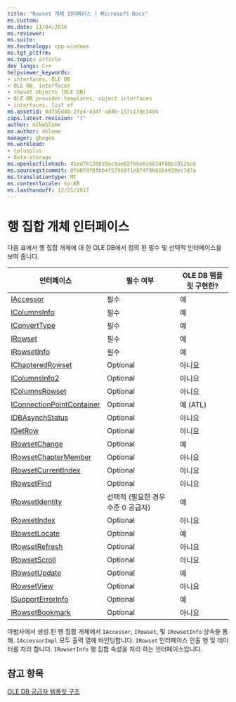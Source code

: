 ```yaml
---
title: "Rowset 개체 인터페이스 | Microsoft Docs"
ms.custom: 
ms.date: 11/04/2016
ms.reviewer: 
ms.suite: 
ms.technology: cpp-windows
ms.tgt_pltfrm: 
ms.topic: article
dev_langs: C++
helpviewer_keywords:
- interfaces, OLE DB
- OLE DB, interfaces
- rowset objects [OLE DB]
- OLE DB provider templates, object interfaces
- interfaces, list of
ms.assetid: 0d7a5d48-2fe4-434f-a84b-157c1fdc3494
caps.latest.revision: "7"
author: mikeblome
ms.author: mblome
manager: ghogen
ms.workload:
- cplusplus
- data-storage
ms.openlocfilehash: 41ed76120029ac8ae82f6be6c6634f08b3912bc6
ms.sourcegitcommit: 8fa8fdf0fbb4f57950f1e8f4f9b81b4d39ec7d7a
ms.translationtype: MT
ms.contentlocale: ko-KR
ms.lasthandoff: 12/21/2017
---
```

# <a name="rowset-object-interfaces"></a>행 집합 개체 인터페이스
다음 표에서 행 집합 개체에 대 한 OLE DB에서 정의 된 필수 및 선택적 인터페이스를 보여 줍니다.  
  
|인터페이스|필수 여부|OLE DB 템플릿 구현한?|  
|---------------|---------------|--------------------------------------|  
|[IAccessor](https://msdn.microsoft.com/en-us/library/ms719672.aspx)|필수|예|  
|[IColumnsInfo](https://msdn.microsoft.com/en-us/library/ms724541.aspx)|필수|예|  
|[IConvertType](https://msdn.microsoft.com/en-us/library/ms715926.aspx)|필수|예|  
|[IRowset](https://msdn.microsoft.com/en-us/library/ms720986.aspx)|필수|예|  
|[IRowsetInfo](https://msdn.microsoft.com/en-us/library/ms724541.aspx)|필수|예|  
|[IChapteredRowset](https://msdn.microsoft.com/en-us/library/ms718180.aspx)|Optional|아니요|  
|[IColumnsInfo2](https://msdn.microsoft.com/en-us/library/ms712953.aspx)|Optional|아니요|  
|[IColumnsRowset](https://msdn.microsoft.com/en-us/library/ms722657.aspx)|Optional|아니요|  
|[IConnectionPointContainer](http://msdn.microsoft.com/library/windows/desktop/ms683857)|Optional|예 (ATL)|  
|[IDBAsynchStatus](https://msdn.microsoft.com/en-us/library/ms709832.aspx)|Optional|아니요|  
|[IGetRow](https://msdn.microsoft.com/en-us/library/ms718047.aspx)|Optional|아니요|  
|[IRowsetChange](https://msdn.microsoft.com/en-us/library/ms715790.aspx)|Optional|예|  
|[IRowsetChapterMember](https://msdn.microsoft.com/en-us/library/ms725430.aspx)|Optional|아니요|  
|[IRowsetCurrentIndex](https://msdn.microsoft.com/en-us/library/ms709700.aspx)|Optional|아니요|  
|[IRowsetFind](https://msdn.microsoft.com/en-us/library/ms724221.aspx)|Optional|아니요|  
|[IRowsetIdentity](https://msdn.microsoft.com/en-us/library/ms715913.aspx)|선택적 (필요한 경우 수준 0 공급자)|예|  
|[IRowsetIndex](https://msdn.microsoft.com/en-us/library/ms719604.aspx)|Optional|아니요|  
|[IRowsetLocate](https://msdn.microsoft.com/en-us/library/ms721190.aspx)|Optional|예|  
|[IRowsetRefresh](https://msdn.microsoft.com/en-us/library/ms714892.aspx)|Optional|아니요|  
|[IRowsetScroll](https://msdn.microsoft.com/en-us/library/ms712984.aspx)|Optional|아니요|  
|[IRowsetUpdate](https://msdn.microsoft.com/en-us/library/ms714401.aspx)|Optional|예|  
|[IRowsetView](https://msdn.microsoft.com/en-us/library/ms709755.aspx)|Optional|아니요|  
|[ISupportErrorInfo](https://msdn.microsoft.com/en-us/library/ms715816.aspx)|Optional|예|  
|[IRowsetBookmark](https://msdn.microsoft.com/en-us/library/ms714246.aspx)|Optional|아니요|  
  
 마법사에서 생성 된 행 집합 개체에서 `IAccessor`, `IRowset`, 및 `IRowsetInfo` 상속을 통해. `IAccessorImpl` 모두 출력 열에 바인딩합니다. `IRowset` 인터페이스 인출 행 및 데이터를 처리 합니다. `IRowsetInfo` 행 집합 속성을 처리 하는 인터페이스입니다.  
  
## <a name="see-also"></a>참고 항목  
 [OLE DB 공급자 템플릿 구조](../../data/oledb/ole-db-provider-template-architecture.md)